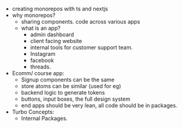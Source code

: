 - creating monorepos with ts and nextjs
- why monorepos?
	- sharing components. code across various apps
	- what is an app?
		- admin dashboard 
		- client facing website
		- internal tools for customer support team.
		- Instagram 
		- facebook 
		- threads.
- Ecomm/ course app:
	- Signup components can be the same 
	- store atoms can be similar (used for eg)
	- backend logic to generate tokens 
	- buttons, input boxes, the full design system 
	- end apps should be very lean, all code should be in packages.
- Turbo Concepts:
	- Internal Packages.